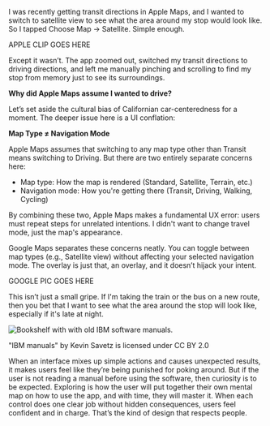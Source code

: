 I was recently getting transit directions in Apple Maps, and I wanted to switch to satellite view to see what the area around my stop would look like. So I tapped Choose Map → Satellite. Simple enough.


APPLE CLIP GOES HERE

Except it wasn’t. The app zoomed out, switched my transit directions to driving directions, and left me manually pinching and scrolling to find my stop from memory just to see its surroundings.

**Why did Apple Maps assume I wanted to drive?**

Let’s set aside the cultural bias of Californian car-centeredness for a moment. The deeper issue here is a UI conflation:

**Map Type ≠ Navigation Mode**

Apple Maps assumes that switching to any map type other than Transit means switching to Driving. But there are two entirely separate concerns here:

- Map type: How the map is rendered (Standard, Satellite, Terrain, etc.)
- Navigation mode: How you're getting there (Transit, Driving, Walking, Cycling)

By combining these two, Apple Maps makes a fundamental UX error: users must repeat steps for unrelated intentions. I didn't want to change travel mode, just the map's appearance.

Google Maps separates these concerns neatly. You can toggle between map types (e.g., Satellite view) without affecting your selected navigation mode. The overlay is just that, an overlay, and it doesn’t hijack your intent. 

GOOGLE PIC GOES HERE

This isn’t just a small gripe. If I'm taking the train or the bus on a new route, then you bet that I want to see what the area around the stop will look like, especially if it's late at night. 

![Bookshelf with with old IBM software manuals.](/blog/images/IBM_manuals_(17161235170).jpg)

"IBM manuals" by Kevin Savetz is licensed under CC BY 2.0

When an interface mixes up simple actions and causes unexpected results, it makes users feel like they’re being punished for poking around. But if the user is not reading a manual before using the software, then curiosity is to be expected. Exploring is how the user will put together their own mental map on how to use the app, and with time, they will master it. When each control does one clear job without hidden consequences, users feel confident and in charge. That’s the kind of design that respects people.